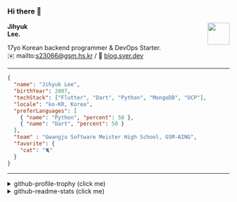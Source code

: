 ### Hi there 👋
<img src="https://github.githubassets.com/images/mona-loading-default.gif" width="50px" align="right">
</a>

**Jihyuk\
Lee.**

17yo Korean backend programmer & DevOps Starter.\
✉️ mailto:s23066@gsm.hs.kr
/ 
🔗 [blog.sver.dev](https://blog.sver.dev)

---

```json
{
  "name": "Jihyuk Lee",
  "birthYear": 2007,
  "techStack": ["Flutter", "Dart", "Python", "MongoDB", "OCP"],
  "locale": "ko-KR, Korea",
  "preferLanguages": [
    { "name": "Python", "percent": 50 },
    { "name": "Dart", "percent": 50 }
  ],
  "team" : "Gwangju Software Meister High School, GSM-AING",
  "favorite": {
    "cat": "🐈"
  }
}
```
---
<details>
  <summary>github-profile-trophy (click me)</summary>
  
![](https://github-profile-trophy.vercel.app/?username=withJihyuk&row=1&column=8&theme=nord)
  
</details>
<details>
  <summary>github-readme-stats (click me)</summary>
  
<!--START_SECTION:waka-->
![Code Time](http://img.shields.io/badge/Code%20Time-489%20hrs%2021%20mins-blue)

![Lines of code](https://img.shields.io/badge/%EC%A0%80%EB%8A%94%20%EC%97%AC%ED%83%9C%EA%B9%8C%EC%A7%80%20-391.5%20thousand%20%EC%A4%84%EC%9D%98%20%EC%BD%94%EB%93%9C%EB%A5%BC%20%EC%9E%91%EC%84%B1%ED%96%88%EC%96%B4%EC%9A%94.-blue)

**저는 저녁형 인간이에요. 🦉** 

```text
🌞 아침                     118 commits         ███░░░░░░░░░░░░░░░░░░░░░░   11.14 % 
🌆 낮　                     338 commits         ████████░░░░░░░░░░░░░░░░░   31.92 % 
🌃 저녁                     439 commits         ██████████░░░░░░░░░░░░░░░   41.45 % 
🌙 밤　                     164 commits         ████░░░░░░░░░░░░░░░░░░░░░   15.49 % 
```


📊 **저는 이번주를 이렇게 시간을 보냈어요.** 

```text
🕑︎ Timezone: Asia/Seoul

💬 프로그래밍 언어들: 
Dart                     12 hrs              ████████████████████░░░░░   78.11 % 
Python                   2 hrs 33 mins       ████░░░░░░░░░░░░░░░░░░░░░   16.62 % 
Prisma                   15 mins             ░░░░░░░░░░░░░░░░░░░░░░░░░   01.63 % 
YAML                     10 mins             ░░░░░░░░░░░░░░░░░░░░░░░░░   01.16 % 
Markdown                 9 mins              ░░░░░░░░░░░░░░░░░░░░░░░░░   01.04 % 

🔥 에디터들: 
VS Code                  15 hrs 22 mins      █████████████████████████   100.00 % 

💻 운영 체제들: 
Mac                      15 hrs 22 mins      █████████████████████████   100.00 % 
```


 Last Updated on 01/09/2024 18:43:21 UTC
<!--END_SECTION:waka-->

</details>

</div>

